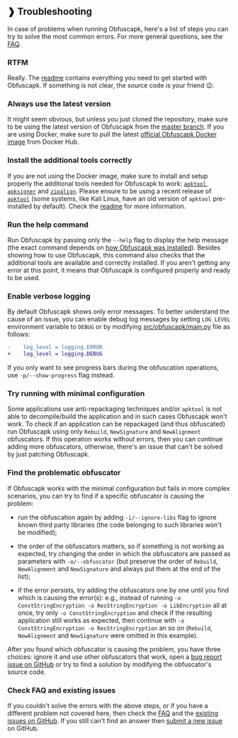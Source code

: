 ## ❱ Troubleshooting

In case of problems when running Obfuscapk, here's a list of steps you can try to solve
the most common errors. For more general questions, see the
[FAQ](https://github.com/ClaudiuGeorgiu/Obfuscapk/blob/master/docs/FAQ.md).



### RTFM

Really. The [readme](https://github.com/ClaudiuGeorgiu/Obfuscapk/blob/master/README.md)
contains everything you need to get started with Obfuscapk. If something is not clear,
the source code is your friend :wink:.



### Always use the latest version

It might seem obvious, but unless you just cloned the repository, make sure to be using
the latest version of Obfuscapk from the
[master branch](https://github.com/ClaudiuGeorgiu/Obfuscapk/tree/master). If you are
using Docker, make sure to pull the latest
[official Obfuscapk Docker image](https://hub.docker.com/r/claudiugeorgiu/obfuscapk)
from Docker Hub.



### Install the additional tools correctly

If you are not using the Docker image, make sure to install and setup properly the
additional tools needed for Obfuscapk to work:
[`apktool`](https://ibotpeaches.github.io/Apktool/),
[`apksigner`](https://developer.android.com/studio/command-line/apksigner)
and [`zipalign`](https://developer.android.com/studio/command-line/zipalign). Please
ensure to be using a recent release of
[`apktool`](https://ibotpeaches.github.io/Apktool/) (some systems, like Kali Linux,
have an old version of `apktool` pre-installed by default). Check the
[readme](https://github.com/ClaudiuGeorgiu/Obfuscapk#from-source) for more information.



### Run the help command

Run Obfuscapk by passing only the `--help` flag to display the help message (the exact
command depends on
[how Obfuscapk was installed](https://github.com/ClaudiuGeorgiu/Obfuscapk#-usage)).
Besides showing how to use Obfuscapk, this command also checks that the additional tools
are available and correctly installed. If you aren't getting any error at this point, it
means that Obfuscapk is configured properly and ready to be used.



### Enable verbose logging

By default Obfuscapk shows only error messages. To better understand the cause of an
issue, you can enable debug log messages by setting `LOG_LEVEL` environment variable
to `DEBUG` or by modifying
[src/obfuscapk/main.py](https://github.com/ClaudiuGeorgiu/Obfuscapk/blob/master/src/obfuscapk/main.py)
file as follows:

```Diff
-    log_level = logging.ERROR
+    log_level = logging.DEBUG
```

If you only want to see progress bars during the obfuscation operations, use
`-p/--show-progress` flag instead.



### Try running with minimal configuration

Some applications use anti-repackaging techniques and/or `apktool` is not able to
decompile/build the application and in such cases Obfuscapk won't work. To check if an
application can be repackaged (and thus obfuscated) run Obfuscapk using only `Rebuild`,
`NewSignature` and `NewAlignment` obfuscators. If this operation works without errors,
then you can continue adding more obfuscators, otherwise, there's an issue that can't
be solved by just patching Obfuscapk.



### Find the problematic obfuscator

If Obfuscapk works with the minimal configuration but fails in more complex scenarios,
you can try to find if a specific obfuscator is causing the problem:

* run the obfuscation again by adding `-i/--ignore-libs` flag to ignore known third
party libraries (the code belonging to such libraries won't be modified);

* the order of the obfuscators matters, so if something is not working as expected, try
changing the order in which the obfuscators are passed as parameters with
`-o/--obfuscator` (but preserve the order of `Rebuild`, `NewAlignment` and
`NewSignature` and always put them at the end of the list);

* if the error persists, try adding the obfuscators one by one until you find which is
causing the error(s): e.g., instead of running
`-o ConstStringEncryption -o ResStringEncryption -o LibEncryption` all at once, try
only `-o ConstStringEncryption` and check if the resulting application still works as
expected, then continue with `-o ConstStringEncryption -o ResStringEncryption` an so
on (`Rebuild`, `NewAlignment` and `NewSignature` were omitted in this example).

After you found which obfuscator is causing the problem, you have three choices: ignore
it and use other obfuscators that work, open a
[bug report issue on GitHub](https://github.com/ClaudiuGeorgiu/Obfuscapk/issues/new?template=bug_report.md)
or try to find a solution by modifying the obfuscator's source code.



### Check FAQ and existing issues

If you couldn't solve the errors with the above steps, or if you have a different
problem not covered here, then check the
[FAQ](https://github.com/ClaudiuGeorgiu/Obfuscapk/blob/master/docs/FAQ.md) and the
[existing issues on GitHub](https://github.com/issues?utf8=✓&q=is%3Aissue+repo%3AClaudiuGeorgiu/Obfuscapk).
If you still can't find an answer then
[submit a new issue](https://github.com/ClaudiuGeorgiu/Obfuscapk/issues/new/choose)
on GitHub.
